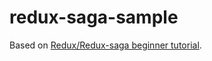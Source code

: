 # redux-saga-sample

Based on [Redux/Redux-saga beginner tutorial](https://github.com/redux-saga/redux-saga/blob/master/docs/introduction/BeginnerTutorial.md).
